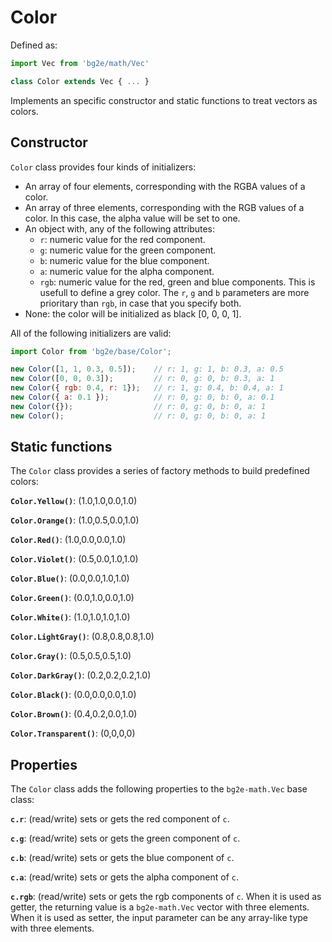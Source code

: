 
# Color

Defined as:

```js
import Vec from 'bg2e/math/Vec'

class Color extends Vec { ... }
```

Implements an specific constructor and static functions to treat vectors as colors.

## Constructor

`Color` class provides four kinds of initializers:

- An array of four elements, corresponding with the RGBA values of a color.
- An array of three elements, corresponding with the RGB values of a color. In this case, the alpha value will be set to one.
- An object with, any of the following attributes:
    * `r`: numeric value for the red component.
    * `g`: numeric value for the green component.
    * `b`: numeric value for the blue component.
    * `a`: numeric value for the alpha component.
    * `rgb`: numeric value for the red, green and blue components. This is usefull to define a grey color. The `r`, `g` and `b` parameters are more prioritary than `rgb`, in case that you specify both.
- None: the color will be initialized as black [0, 0, 0, 1].

All of the following initializers are valid:

```js
import Color from 'bg2e/base/Color';

new Color([1, 1, 0.3, 0.5]);    // r: 1, g: 1, b: 0.3, a: 0.5
new Color([0, 0, 0.3]);         // r: 0, g: 0, b: 0.3, a: 1
new Color({ rgb: 0.4, r: 1});   // r: 1, g: 0.4, b: 0.4, a: 1
new Color({ a: 0.1 });          // r: 0, g: 0, b: 0, a: 0.1
new Color({});                  // r: 0, g: 0, b: 0, a: 1
new Color();                    // r: 0, g: 0, b: 0, a: 1
```

## Static functions

The `Color` class provides a series of factory methods to build predefined colors:

**`Color.Yellow()`**: (1.0,1.0,0.0,1.0)

**`Color.Orange()`**: (1.0,0.5,0.0,1.0)

**`Color.Red()`**: (1.0,0.0,0.0,1.0)

**`Color.Violet()`**: (0.5,0.0,1.0,1.0)

**`Color.Blue()`**: (0.0,0.0,1.0,1.0)

**`Color.Green()`**: (0.0,1.0,0.0,1.0)

**`Color.White()`**: (1.0,1.0,1.0,1.0)

**`Color.LightGray()`**: (0.8,0.8,0.8,1.0)

**`Color.Gray()`**: (0.5,0.5,0.5,1.0)

**`Color.DarkGray()`**: (0.2,0.2,0.2,1.0)

**`Color.Black()`**: (0.0,0.0,0.0,1.0)

**`Color.Brown()`**: (0.4,0.2,0.0,1.0)

**`Color.Transparent()`**: (0,0,0,0)

## Properties

The `Color` class adds the following properties to the `bg2e-math.Vec` base class:

**`c.r`**: (read/write) sets or gets the red component of `c`.

**`c.g`**: (read/write) sets or gets the green component of `c`.

**`c.b`**: (read/write) sets or gets the blue component of `c`.

**`c.a`**: (read/write) sets or gets the alpha component of `c`.

**`c.rgb`**: (read/write) sets or gets the rgb components of `c`. When it is used as getter, the returning value is a `bg2e-math.Vec` vector with three elements. When it is used as setter, the input parameter can be any array-like type with three elements.


